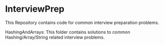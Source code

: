 # InterviewPrep
This Repository contains code for common interview preparation problems.

HashingAndArrays:
  This folder contains solutions to common Hashing/Array/String related interview problems.
